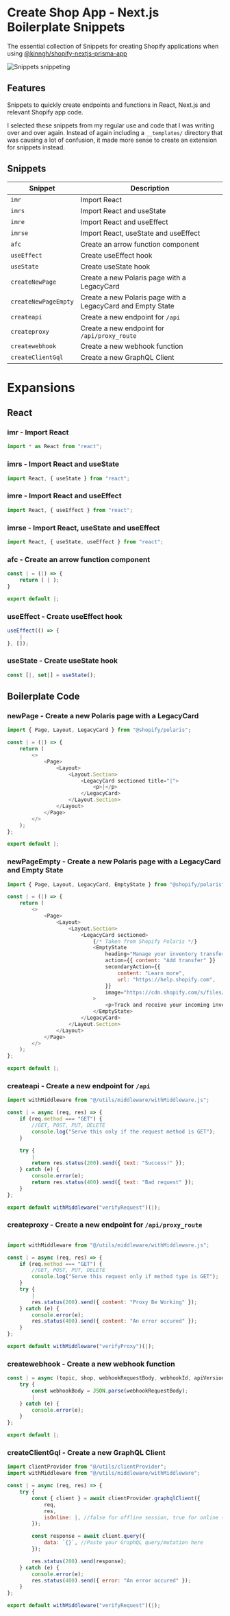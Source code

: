 # Create Shop App - Next.js Boilerplate Snippets

The essential collection of Snippets for creating Shopify applications when using [@kinngh/shopify-nextjs-prisma-app](https://github.com/kinngh/shopify-nextjs-prisma-app)

![Snippets snippeting](assets/snippets.gif)

## Features

Snippets to quickly create endpoints and functions in React, Next.js and relevant Shopify app code.

I selected these snippets from my regular use and code that I was writing over and over again. Instead of again including a `__templates/` directory that was causing a lot of confusion, it made more sense to create an extension for snippets instead.

## Snippets

| Snippet              | Description                                                 |
| -------------------- | ----------------------------------------------------------- |
| `imr`                | Import React                                                |
| `imrs`               | Import React and useState                                   |
| `imre`               | Import React and useEffect                                  |
| `imrse`              | Import React, useState and useEffect                        |
| `afc`                | Create an arrow function component                          |
| `useEffect`          | Create useEffect hook                                       |
| `useState`           | Create useState hook                                        |
| `createNewPage`      | Create a new Polaris page with a LegacyCard                 |
| `createNewPageEmpty` | Create a new Polaris page with a LegacyCard and Empty State |
| `createapi`          | Create a new endpoint for `/api`                            |
| `createproxy`        | Create a new endpoint for `/api/proxy_route`                |
| `createwebhook`      | Create a new webhook function                               |
| `createClientGql`    | Create a new GraphQL Client                                 |

# Expansions

## React

### imr - Import React

```javascript
import * as React from "react";
```

### imrs - Import React and useState

```javascript
import React, { useState } from "react";
```

### imre - Import React and useEffect

```javascript
import React, { useEffect } from "react";
```

### imrse - Import React, useState and useEffect

```javascript
import React, { useState, useEffect } from "react";
```

### afc - Create an arrow function component

```javascript
const | = (|) => {
    return ( | );
}

export default |;

```

### useEffect - Create useEffect hook

```javascript
useEffect(() => {
    |
}, []);
```

### useState - Create useState hook

```javascript
const [|, set|] = useState();
```

## Boilerplate Code

### newPage - Create a new Polaris page with a LegacyCard

```javascript
import { Page, Layout, LegacyCard } from "@shopify/polaris";

const | = (|) => {
    return (
        <>
            <Page>
                <Layout>
                    <Layout.Section>
                        <LegacyCard sectioned title="|">
                            <p>|</p>
                        </LegacyCard>
                    </Layout.Section>
                </Layout>
            </Page>
        </>
    );
};

export default |;

```

### newPageEmpty - Create a new Polaris page with a LegacyCard and Empty State

```javascript
import { Page, Layout, LegacyCard, EmptyState } from "@shopify/polaris";

const | = (|) => {
    return (
        <>
            <Page>
                <Layout>
                    <Layout.Section>
                        <LegacyCard sectioned>
                            {/* Taken from Shopify Polaris */}
                            <EmptyState
                                heading="Manage your inventory transfers"
                                action={{ content: "Add transfer" }}
                                secondaryAction={{
                                    content: "Learn more",
                                    url: "https://help.shopify.com",
                                }}
                                image="https://cdn.shopify.com/s/files/1/0262/4071/2726/files/emptystate-files.png"
                            >
                                <p>Track and receive your incoming inventory from suppliers.</p>
                            </EmptyState>
                        </LegacyCard>
                    </Layout.Section>
                </Layout>
            </Page>
        </>
    );
};

export default |;

```

### createapi - Create a new endpoint for `/api`

```javascript
import withMiddleware from "@/utils/middleware/withMiddleware.js";

const | = async (req, res) => {
    if (req.method === "GET") {
        //GET, POST, PUT, DELETE
        console.log("Serve this only if the request method is GET");
    }

    try {
        |
        return res.status(200).send({ text: "Success!" });
    } catch (e) {
        console.error(e);
        return res.status(400).send({ text: "Bad request" });
    }
};

export default withMiddleware("verifyRequest")(|);
```

### createproxy - Create a new endpoint for `/api/proxy_route`

```javascript

import withMiddleware from "@/utils/middleware/withMiddleware.js";

const | = async (req, res) => {
    if (req.method === "GET") {
        //GET, POST, PUT, DELETE
        console.log("Serve this request only if method type is GET");
    }
    try {
        |
        res.status(200).send({ content: "Proxy Be Working" });
    } catch (e) {
        console.error(e);
        res.status(400).send({ content: "An error occured" });
    }
};

export default withMiddleware("verifyProxy")(|);
```

### createwebhook - Create a new webhook function

```javascript
const | = async (topic, shop, webhookRequestBody, webhookId, apiVersion) => {
    try {
        const webhookBody = JSON.parse(webhookRequestBody);
        |
    } catch (e) {
        console.error(e);
    }
};

export default |;
```

### createClientGql - Create a new GraphQL Client

```javascript
import clientProvider from "@/utils/clientProvider";
import withMiddleware from "@/utils/middleware/withMiddleware";

const | = async (req, res) => {
    try {
        const { client } = await clientProvider.graphqlClient({
            req,
            res,
            isOnline: |, //false for offline session, true for online session
        });

        const response = await client.query({
            data: `{}`, //Paste your GraphQL query/mutation here
        });

        res.status(200).send(response);
    } catch (e) {
        console.error(e);
        res.status(400).send({ error: "An error occured" });
    }
};

export default withMiddleware("verifyRequest")(|);
```
